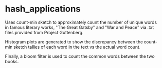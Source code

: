 # hash_applications

Uses count-min sketch to approximately count the number of unique words in famous literary works, "The Great Gatsby" and "War and Peace" via .txt files provided from Project Guttenberg. 

Histogram plots are generated to show the discrepancy between the count-min sketch tallies of each word in the text vs the actual word count. 

Finally, a bloom filter is used to count the common words between the two books. 
